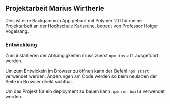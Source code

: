 ## Projektarbeit Marius Wirtherle
Dies ist eine Backgammon App gebaut mit Polymer 2.0 für meine Projektarbeit an der Hochschule Karlsruhe, betreut von Professor Holger Vogelsang.

### Entwicklung
Zum installieren der Abhängigkeiten muss zuerst `npm install` ausgeführt werden.

Um zum Entwickeln im Browser zu öffnen kann der Befehl `npm start` verwendet werden. Änderungen am Code werden so beim neuladen der Seite im Browser direkt sichtbar.

Um das Projekt für ein deployment zu bauen kann `npm run build` verwendet werden.
